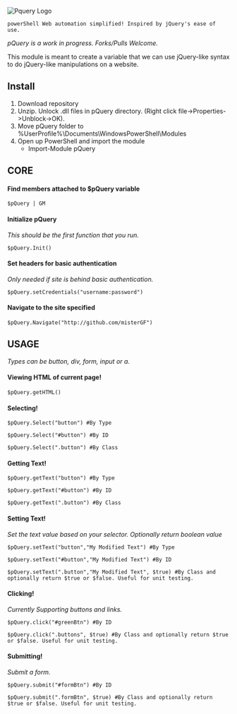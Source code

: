 
![Pquery Logo](http://res.cloudinary.com/gatec21/image/upload/c_scale,w_271/v1403196836/pQuery_l0bq3z.png) 
    
    powerShell Web automation simplified! Inspired by jQuery's ease of use.


*pQuery is a work in progress. Forks/Pulls Welcome.* 


This module is meant to create a variable that we can use jQuery-like syntax to do jQuery-like
manipulations on a website.

## Install

1. Download repository
2. Unzip. Unlock .dll files in pQuery directory. (Right click file->Properties->Unblock->OK).
3. Move pQuery folder to %UserProfile%\Documents\WindowsPowerShell\Modules
3. Open up PowerShell and import the module
	* Import-Module pQuery

## CORE

#### Find members attached to $pQuery variable 
    $pQuery | GM

#### Initialize pQuery
*This should be the first function that you run.*

	$pQuery.Init()

#### Set headers for basic authentication
*Only needed if site is behind basic authentication.*

    $pQuery.setCredentials("username:password")
	
#### Navigate to the site specified


    $pQuery.Navigate("http://github.com/misterGF")



## USAGE
*Types can be button, div, form, input or a.*


#### Viewing HTML of current page!
    
    $pQuery.getHTML()




#### Selecting!
    
    $pQuery.Select("button") #By Type
    
    $pQuery.Select("#button") #By ID
    
    $pQuery.Select(".button") #By Class





#### Getting Text!
    $pQuery.getText("button") #By Type
    
    $pQuery.getText("#button") #By ID
    
    $pQuery.getText(".button") #By Class



#### Setting Text!
*Set the text value based on your selector. Optionally return boolean value*

    $pQuery.setText("button","My Modified Text") #By Type
    
    $pQuery.setText("#button","My Modified Text") #By ID
    
    $pQuery.setText(".button","My Modified Text", $true) #By Class and optionally return $true or $false. Useful for unit testing.



#### Clicking!
*Currently Supporting buttons and links.*

    $pQuery.click("#greenBtn") #By ID
    
    $pQuery.click(".buttons", $true) #By Class and optionally return $true or $false. Useful for unit testing.

#### Submitting!
*Submit a form.*

    $pQuery.submit("#formBtn") #By ID
    
    $pQuery.submit(".formBtn", $true) #By Class and optionally return $true or $false. Useful for unit testing.
